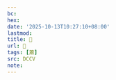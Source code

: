 ```yaml
---
bc:
hex:
date: '2025-10-13T10:27:10+08:00'
lastmod:
title: 􁣪
url: 􁣪
tags: [蕭]
src: DCCV
note:
---
```

